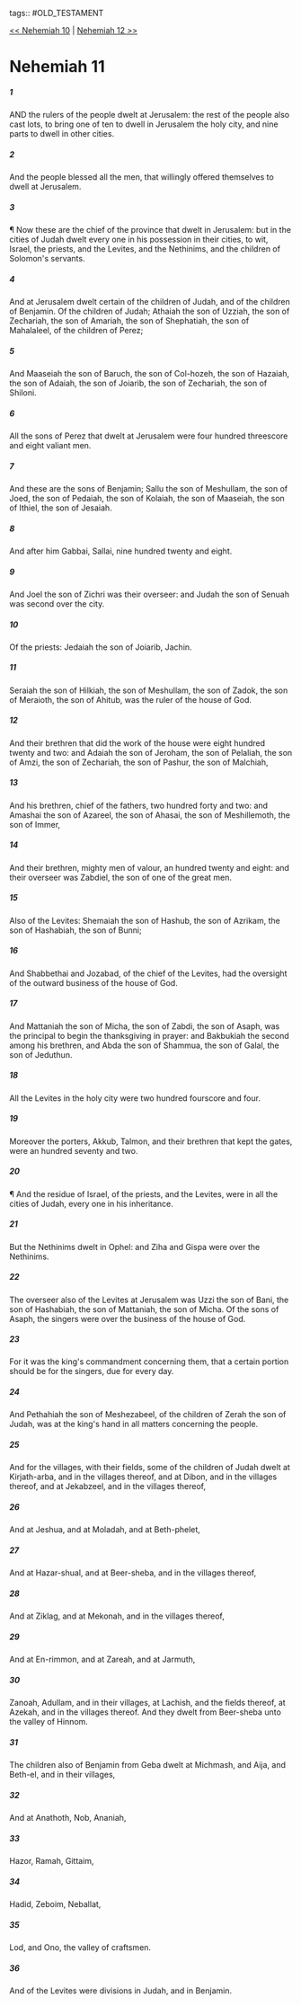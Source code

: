 tags:: #OLD_TESTAMENT

[<< Nehemiah 10](OLD_TESTAMENT/16_Nehemiah/Nehemiah_10.md) | [Nehemiah 12 >>](OLD_TESTAMENT/16_Nehemiah/Nehemiah_12.md)

# Nehemiah 11

##### 1

AND the rulers of the people dwelt at Jerusalem: the rest of the people also cast lots, to bring one of ten to dwell in Jerusalem the holy city, and nine parts to dwell in other cities.

##### 2

And the people blessed all the men, that willingly offered themselves to dwell at Jerusalem.

##### 3

¶ Now these are the chief of the province that dwelt in Jerusalem: but in the cities of Judah dwelt every one in his possession in their cities, to wit, Israel, the priests, and the Levites, and the Nethinims, and the children of Solomon's servants.

##### 4

And at Jerusalem dwelt certain of the children of Judah, and of the children of Benjamin. Of the children of Judah; Athaiah the son of Uzziah, the son of Zechariah, the son of Amariah, the son of Shephatiah, the son of Mahalaleel, of the children of Perez;

##### 5

And Maaseiah the son of Baruch, the son of Col-hozeh, the son of Hazaiah, the son of Adaiah, the son of Joiarib, the son of Zechariah, the son of Shiloni.

##### 6

All the sons of Perez that dwelt at Jerusalem were four hundred threescore and eight valiant men.

##### 7

And these are the sons of Benjamin; Sallu the son of Meshullam, the son of Joed, the son of Pedaiah, the son of Kolaiah, the son of Maaseiah, the son of Ithiel, the son of Jesaiah.

##### 8

And after him Gabbai, Sallai, nine hundred twenty and eight.

##### 9

And Joel the son of Zichri was their overseer: and Judah the son of Senuah was second over the city.

##### 10

Of the priests: Jedaiah the son of Joiarib, Jachin.

##### 11

Seraiah the son of Hilkiah, the son of Meshullam, the son of Zadok, the son of Meraioth, the son of Ahitub, was the ruler of the house of God.

##### 12

And their brethren that did the work of the house were eight hundred twenty and two: and Adaiah the son of Jeroham, the son of Pelaliah, the son of Amzi, the son of Zechariah, the son of Pashur, the son of Malchiah,

##### 13

And his brethren, chief of the fathers, two hundred forty and two: and Amashai the son of Azareel, the son of Ahasai, the son of Meshillemoth, the son of Immer,

##### 14

And their brethren, mighty men of valour, an hundred twenty and eight: and their overseer was Zabdiel, the son of one of the great men.

##### 15

Also of the Levites: Shemaiah the son of Hashub, the son of Azrikam, the son of Hashabiah, the son of Bunni;

##### 16

And Shabbethai and Jozabad, of the chief of the Levites, had the oversight of the outward business of the house of God.

##### 17

And Mattaniah the son of Micha, the son of Zabdi, the son of Asaph, was the principal to begin the thanksgiving in prayer: and Bakbukiah the second among his brethren, and Abda the son of Shammua, the son of Galal, the son of Jeduthun.

##### 18

All the Levites in the holy city were two hundred fourscore and four.

##### 19

Moreover the porters, Akkub, Talmon, and their brethren that kept the gates, were an hundred seventy and two.

##### 20

¶ And the residue of Israel, of the priests, and the Levites, were in all the cities of Judah, every one in his inheritance.

##### 21

But the Nethinims dwelt in Ophel: and Ziha and Gispa were over the Nethinims.

##### 22

The overseer also of the Levites at Jerusalem was Uzzi the son of Bani, the son of Hashabiah, the son of Mattaniah, the son of Micha. Of the sons of Asaph, the singers were over the business of the house of God.

##### 23

For it was the king's commandment concerning them, that a certain portion should be for the singers, due for every day.

##### 24

And Pethahiah the son of Meshezabeel, of the children of Zerah the son of Judah, was at the king's hand in all matters concerning the people.

##### 25

And for the villages, with their fields, some of the children of Judah dwelt at Kirjath-arba, and in the villages thereof, and at Dibon, and in the villages thereof, and at Jekabzeel, and in the villages thereof,

##### 26

And at Jeshua, and at Moladah, and at Beth-phelet,

##### 27

And at Hazar-shual, and at Beer-sheba, and in the villages thereof,

##### 28

And at Ziklag, and at Mekonah, and in the villages thereof,

##### 29

And at En-rimmon, and at Zareah, and at Jarmuth,

##### 30

Zanoah, Adullam, and in their villages, at Lachish, and the fields thereof, at Azekah, and in the villages thereof. And they dwelt from Beer-sheba unto the valley of Hinnom.

##### 31

The children also of Benjamin from Geba dwelt at Michmash, and Aija, and Beth-el, and in their villages,

##### 32

And at Anathoth, Nob, Ananiah,

##### 33

Hazor, Ramah, Gittaim,

##### 34

Hadid, Zeboim, Neballat,

##### 35

Lod, and Ono, the valley of craftsmen.

##### 36

And of the Levites were divisions in Judah, and in Benjamin.
